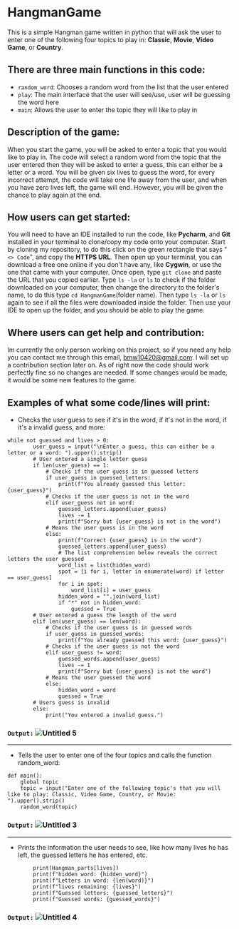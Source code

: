 # HangmanGame
This is a simple Hangman game written in python that will ask the user to enter one of the following four topics to play in: **Classic**, **Movie**, **Video Game**, or **Country**. 

## There are three main functions in this code:
- `random_word`: Chooses a random word from the list that the user entered                          
- `play`: The main interface that the user will see/use, user will be guessing the word here  
- `main`: Allows the user to enter the topic they will like to play in

## Description of the game:
When you start the game, you will be asked to enter a topic that you would like to play in. The code will select a random word from the topic that the user entered then they will be asked to enter a guess, this can either be a letter or a word. You will be given six lives to guess the word, for every incorrect attempt, the code will take one life away from the user, and when you have zero lives left, the game will end. However, you will be given the chance to play again at the end. 

## How users can get started:
You will need to have an IDE installed to run the code, like **Pycharm**, and **Git** installed in your terminal to clone/copy my code onto your computer. Start by cloning my repository, to do this click on the green rectangle that says "`<> Code`", and copy the **HTTPS URL**. Then open up your terminal, you can download a free one online if you don't have any, like **Cygwin**, or use the one that came with your computer. Once open, type `git clone` and paste the URL that you copied earlier. Type `ls -la` or `ls` to check if the folder downloaded on your computer, then change the directory to the folder's name, to do this type `cd HangmanGame`(folder name). Then type `ls -la` or `ls` again to see if all the files were downloaded inside the folder. Then use your IDE to open up the folder, and you should be able to play the game.

## Where users can get help and contribution:
Im currently the only person working on this project, so if you need any help you can contact me through this email, bmw10420@gmail.com. I will set up a contribution section later on. As of right now the code should work perfectly fine so no changes are needed. If some changes would be made, it would be some new features to the game. 

## Examples of what some code/lines will print:
- Checks the user guess to see if it's in the word, if it's not in the word, if it's a invalid guess, and more:
```
while not guessed and lives > 0:
        user_guess = input("\nEnter a guess, this can either be a letter or a word: ").upper().strip()
        # User entered a single letter guess
        if len(user_guess) == 1:
            # Checks if the user guess is in guessed letters
            if user_guess in guessed_letters:
                print(f"You already guessed this letter: {user_guess}")
            # Checks if the user guess is not in the word
            elif user_guess not in word:
                guessed_letters.append(user_guess)
                lives -= 1
                print(f"Sorry but {user_guess} is not in the word")
            # Means the user guess is in the word
            else:
                print(f"Correct {user_guess} is in the word")
                guessed_letters.append(user_guess)
                # The list comprehension below reveals the correct letters the user guessed
                word_list = list(hidden_word)
                spot = [i for i, letter in enumerate(word) if letter == user_guess]
                for i in spot:
                    word_list[i] = user_guess
                hidden_word = "".join(word_list)
                if "*" not in hidden_word:
                    guessed = True
        # User entered a guess the length of the word
        elif len(user_guess) == len(word):
            # Checks if the user guess is in guessed words
            if user_guess in guessed_words:
                print(f"You already guessed this word: {user_guess}")
            # Checks if the user guess is not the word
            elif user_guess != word:
                guessed_words.append(user_guess)
                lives -= 1
                print(f"Sorry but {user_guess} is not the word")
            # Means the user guessed the word
            else:
                hidden_word = word
                guessed = True
        # Users guess is invalid
        else:
            print("You entered a invalid guess.")
 ```
### `Output:`  ![Untitled 5](https://user-images.githubusercontent.com/119261711/222999662-d3a54520-7b00-4168-88a7-59ab9e2dda44.png)

----
- Tells the user to enter one of the four topics and calls the function random_word:
```
def main():
    global topic
    topic = input("Enter one of the following topic's that you will like to play: Classic, Video Game, Country, or Movie: ").upper().strip()
    random_word(topic)
```
### `Output:` ![Untitled 3](https://user-images.githubusercontent.com/119261711/222940642-527a5cb8-2273-4521-a214-2d99e9bd7f35.png)

----
- Prints the information the user needs to see, like how many lives he has left, the guessed letters he has entered, etc.
```
        print(Hangman_parts[lives])
        print(f"hidden word: {hidden_word}")
        print(f"Letters in word: {len(word)}")
        print(f"lives remaining: {lives}")
        print(f"Guessed letters: {guessed_letters}")
        print(f"Guessed words: {guessed_words}")
```
### `Output:` ![Untitled 4](https://user-images.githubusercontent.com/119261711/222940726-dd64dc7e-51ce-49d2-bb68-4685e5a9a261.png)
